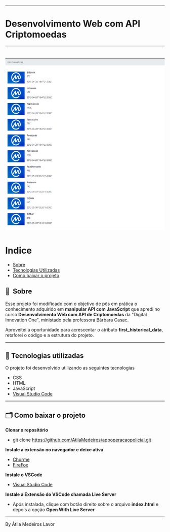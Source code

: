 
---
# Desenvolvimento Web com API Criptomoedas
---

<h1>
    <img src="https://github.com/AtilaMedeiros/criptomoedasAPI-HTML-JavaScript/blob/main/img/web-list.png">
</h1>


# Indice

- [Sobre](#-sobre)
- [Tecnologias Utilizadas](#-tecnologias-utilizadas)
- [Como baixar o projeto](#-como-baixar-o-projeto)

## 🔖&nbsp; Sobre

Esse projeto foi modificado com o objetivo de pôs em prática o conhecimento adquirido em **manipular API com JavaScript** que apredi no curso **Desenvolvimento Web com API de Criptomoedas** da "Digital Innovation One",  ministado pela professora Bárbara Casac. 

Aproveitei a oportunidade para acrescentar o atributo **first_historical_data**, retaforei o código e a estrutura do projeto.

---

## 🚀 Tecnologias utilizadas

O projeto foi desenvolvido utilizando as seguintes tecnologias

- CSS
- HTML
- JavaScript
- [Visual Studio Code](https://code.visualstudio.com/download/)

---

## 🗂 Como baixar o projeto

**Clonar o repositório**
- git clone https://github.com/AtilaMedeiros/appoperacaopolicial.git

**Instale a extensão no navegador e deixe ativa**
- [Chorme](https://chrome.google.com/webstore/detail/moesif-origin-cors-change/digfbfaphojjndkpccljibejjbppifbc)
- [FireFox](https://addons.mozilla.org/en-US/firefox/addon/moesif-origin-cors-changer1/)


**Instale o VSCode**
- [Visual Studio Code](https://code.visualstudio.com/download/)

**Instale a Extensão do VSCode chamada Live Server**
 - Após instalada, clique com botão direito sobre o arquivo **index.html** e depois a opção **Open With Live Server**



---
By Átila Medeiros Lavor
